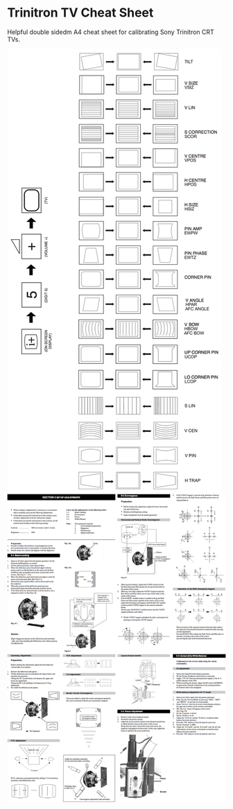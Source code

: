 # Trinitron TV Cheat Sheet 

Helpful double sidedm A4 cheat sheet for calibrating Sony Trinitron CRT TVs.

![Front](front.png?raw=true)
![Back](back.png?raw=true)
